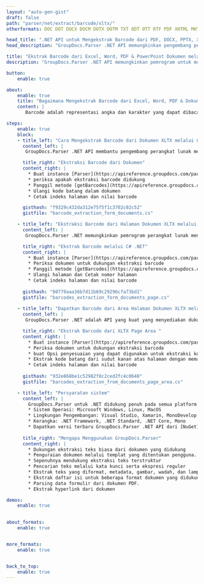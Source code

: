 ```yaml
---
layout: "auto-gen-gist"
draft: false
path: "parser/net/extract/barcode/xltx/"
otherformats: DOC DOT DOCX DOCM DOTX DOTM TXT ODT OTT RTF PDF XHTML MHTML MD XML EPUB FB2 CHM XLS XLT XLSX XLSM XLSB XLTM ODS CSV OTS XLA XLAM PPT PPTX  PPS POT PPSX PPTM POTX PPSM ODP OTP PST OST EML EMLX MSG ONE 

head_title: ".NET API untuk Mengekstrak Barcode dari PDF, DOCX, PPTX, XLSX, EPUB & Lainnya "
head_description: "GroupDocs.Parser .NET API memungkinkan pengembang perangkat lunak mengekstrak barcode dari dokumen PDF, DOC, DOCX, PPT, PPTX, EML, MSG, XLS, XLSX, CSV, ODT, RTF & EPUB di dalam .NET Apps."

title: "Ekstrak Barcode dari Excel, Word, PDF & PowerPoint Dokumen melalui C#.NET API"
description: "GroupDocs.Parser .NET API memungkinkan pemrogram untuk mengekstrak barcode dari dokumen PDF, DOC, DOCX, PPT, PPTX, EML, MSG, XLS, XLSX, CSV, ODT, RTF & EPUB atau halaman aea."

button:
    enable: true

about:
    enable: true
    title: "Bagaimana Mengekstrak Barcode dari Excel, Word, PDF & Dokumen Lain melalui .NET API?"
    content: |
       Barcode adalah representasi angka dan karakter yang dapat dibaca mesin yang umum digunakan di seluruh Dunia dalam banyak konteks, seperti pemindaian dan identifikasi produk, pelacakan suku cadang mobil, manajemen inventaris, dan sebagainya. GroupDocs.Parser untuk .NET adalah API canggih yang membantu pengembang mengembangkan solusi untuk mengekstrak teks, gambar, dan kode batang dari berbagai jenis format dokumen yang didukung, seperti PDF, Email, Ebook, format Microsoft Office: Word (DOC, DOCX ), PowerPoint (PPT, PPTX), Excel (XLS, XLSX), format Email (EML, MSG) dan banyak lagi. API telah menyertakan dukungan untuk beberapa fitur penguraian dokumen tingkat lanjut seperti mencari teks dengan kata kunci, ekstraksi teks yang akurat, ekstraksi teks berformat HTML atau Markdown, ekstraksi area teks dengan koordinat, mengekstrak metadata atau kode batang, dan sebagainya.  

steps:
    enable: true
    block:
    - title_left: "Cara Mengekstrak Barcode dari Dokumen XLTX melalui C# .NET "
      content_left: |
       GroupDocs.Parser .NET API membantu pengembang perangkat lunak mengekstrak Barcode dari dokumen XLTX dengan mudah. Contoh kode C# .NET berikut menunjukkan cara mengekstrak kode batang dari dokumen XLTX. 

      title_right: "Ekstraksi Barcode dari Dokumen"
      content_right: |
        * Buat instance [Parser](https://apireference.groupdocs.com/parser/net/groupdocs.parser/parser) 
        * periksa apakah ekstraksi barcode didukung 
        * Panggil metode [getBarcodes](https://apireference.groupdocs.com/parser/net/groupdocs.parser/parser/methods/getBarcodes) untuk mengekstrak semua kode batang dari seluruh dokumen.
        * Ulangi kode batang dalam dokumen
        * Cetak indeks halaman dan nilai barcode

      gisthash: "f9329c432da312e75f5f1c3702c02c52"
      gistfile: "barcode_extraction_form_documents.cs"

    - title_left: "Ekstraksi Barcode dari Halaman Dokumen XLTX melalui .NET"
      content_left: |
       GroupDocs.Parser .NET memungkinkan pemrogram perangkat lunak mengekstrak kode batang dari halaman dokumen XLTX. Kode C# .NET di bawah ini menunjukkan bagaimana ekstraksi barcode dapat dilakukan di dalam dokumen XLTX. 

      title_right: "Ekstrak Barcode melalui C# .NET"
      content_right: |
        * Buat instance [Parser](https://apireference.groupdocs.com/parser/net/groupdocs.parser/parser)  
        * Periksa dokumen untuk dukungan ekstraksi barcode
        * Panggil metode [getBarcodes](https://apireference.groupdocs.com/parser/net/groupdocs.parser/parser/methods/getBarcodes) untuk mengekstrak semua kode batang dari seluruh dokumen.
        * Ulangi halaman dan Cetak nomor halaman
        * Cetak indeks halaman dan nilai barcode
     
      gisthash: "80779aaa36b7d11b69c29296cfa73bd1"
      gistfile: "barcodes_extraction_form_documents_page.cs"
      
    - title_left: "Dapatkan Barcode dari Area Halaman Dokumen XLTX melalui .NET"
      content_left: |
       GroupDocs.Parser .NET adalah API yang kuat yang menyediakan dukungan lengkap untuk ekstraksi barcode dari dokumen XLTX menggunakan beberapa baris kode .NET. Contoh kode .NET berikut menunjukkan cara melakukan ekstraksi kode batang dari area halaman dokumen XLTX.

      title_right: "Ekstrak Barcode dari XLTX Page Area "
      content_right: |
        * Buat instance [Parser](https://apireference.groupdocs.com/parser/net/groupdocs.parser/parser)   
        * Periksa dokumen untuk dukungan ekstraksi barcode
        * buat Opsi penyesuaian yang dapat digunakan untuk ekstraksi kode batang
        * Ekstrak kode batang dari sudut kanan atas halaman dengan memanggil metode [getBarcodes](https://apireference.groupdocs.com/parser/net/groupdocs.parser/parser/methods/getBarcodes) menggunakan Opsi penyesuaian.
        * Cetak indeks halaman dan nilai barcode
     
      gisthash: "932e868be1c52982f8c2ced2fc4c0640"
      gistfile: "barcodes_extraction_from_documents_page_area.cs"

    - title_left: "Persyaratan sistem"
      content_left: |
        GroupDocs.Parser untuk .NET didukung penuh pada semua platform utama dan sistem operasi. Untuk panduan persyaratan sistem lengkap, silakan kunjungi [persyaratan sistem](hhttps://docs.groupdocs.com/parser/net/system-requirements/) Sebelum menjalankan kode di bawah, pastikan Anda telah menginstal prasyarat berikut di sistem:
        * Sistem Operasi: Microsoft Windows, Linux, MacOS
        * Lingkungan Pengembangan: Visual Studio, Xamarin, MonoDevelop dll
        * Kerangka: .NET Framework, .NET Standard, .NET Core, Mono
        * Dapatkan versi terbaru GroupDocs.Parser .NET API dari [NuGet](https://www.nuget.org/packages/GroupDocs.parser/)
        
      title_right: "Mengapa Menggunakan GroupDocs.Parser"
      content_right: |
        * Dukungan ekstraksi teks biasa dari dokumen yang didukung
        * Penguraian dokumen melalui templat yang ditentukan pengguna.
        * Sepenuhnya mendukung ekstraksi teks terstruktur
        * Pencarian teks melalui kata kunci serta ekspresi reguler
        * Ekstrak teks yang diformat, metadata, gambar, wadah, dan lampiran.
        * Ekstrak daftar isi untuk beberapa format dokumen yang didukung.
        * Parsing data formulir dari dokumen PDF.
        * Ekstrak hyperlink dari dokumen

demos:
    enable: true
        

about_formats:
    enable: true


more_formats:
    enable: true


back_to_top:
    enable: true
---
```

